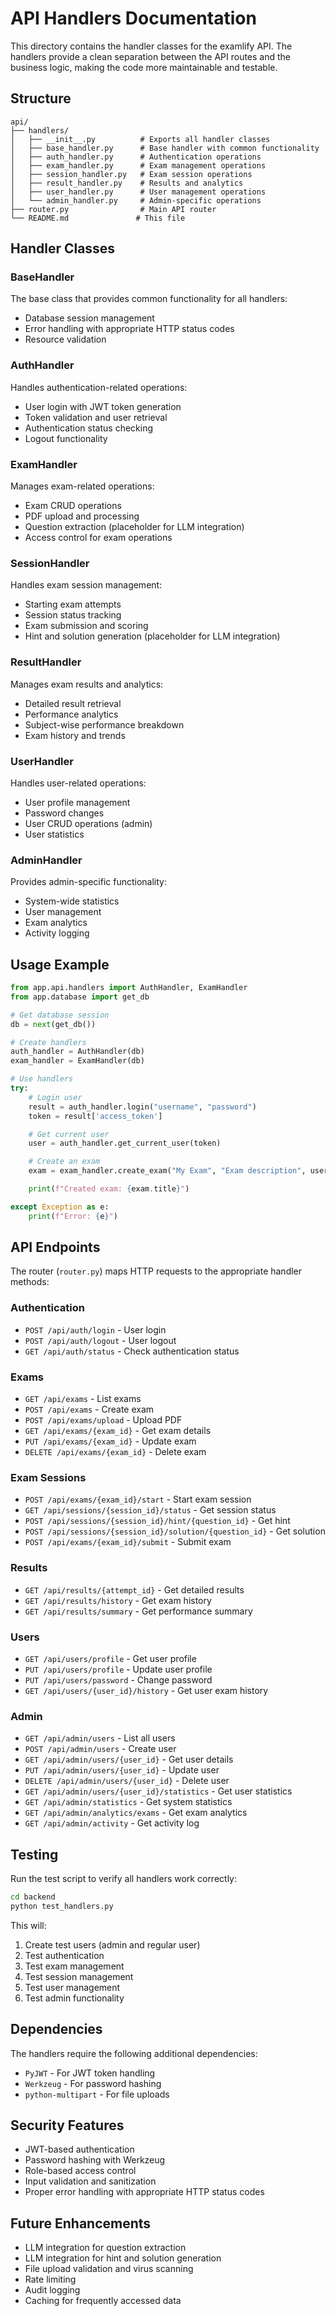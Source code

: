 # API Handlers Documentation

This directory contains the handler classes for the examlify API. The handlers provide a clean separation between the API routes and the business logic, making the code more maintainable and testable.

## Structure

```
api/
├── handlers/
│   ├── __init__.py          # Exports all handler classes
│   ├── base_handler.py      # Base handler with common functionality
│   ├── auth_handler.py      # Authentication operations
│   ├── exam_handler.py      # Exam management operations
│   ├── session_handler.py   # Exam session operations
│   ├── result_handler.py    # Results and analytics
│   ├── user_handler.py      # User management operations
│   └── admin_handler.py     # Admin-specific operations
├── router.py                # Main API router
└── README.md               # This file
```

## Handler Classes

### BaseHandler
The base class that provides common functionality for all handlers:
- Database session management
- Error handling with appropriate HTTP status codes
- Resource validation

### AuthHandler
Handles authentication-related operations:
- User login with JWT token generation
- Token validation and user retrieval
- Authentication status checking
- Logout functionality

### ExamHandler
Manages exam-related operations:
- Exam CRUD operations
- PDF upload and processing
- Question extraction (placeholder for LLM integration)
- Access control for exam operations

### SessionHandler
Handles exam session management:
- Starting exam attempts
- Session status tracking
- Exam submission and scoring
- Hint and solution generation (placeholder for LLM integration)

### ResultHandler
Manages exam results and analytics:
- Detailed result retrieval
- Performance analytics
- Subject-wise performance breakdown
- Exam history and trends

### UserHandler
Handles user-related operations:
- User profile management
- Password changes
- User CRUD operations (admin)
- User statistics

### AdminHandler
Provides admin-specific functionality:
- System-wide statistics
- User management
- Exam analytics
- Activity logging

## Usage Example

```python
from app.api.handlers import AuthHandler, ExamHandler
from app.database import get_db

# Get database session
db = next(get_db())

# Create handlers
auth_handler = AuthHandler(db)
exam_handler = ExamHandler(db)

# Use handlers
try:
    # Login user
    result = auth_handler.login("username", "password")
    token = result['access_token']

    # Get current user
    user = auth_handler.get_current_user(token)

    # Create an exam
    exam = exam_handler.create_exam("My Exam", "Exam description", user)

    print(f"Created exam: {exam.title}")

except Exception as e:
    print(f"Error: {e}")
```

## API Endpoints

The router (`router.py`) maps HTTP requests to the appropriate handler methods:

### Authentication
- `POST /api/auth/login` - User login
- `POST /api/auth/logout` - User logout
- `GET /api/auth/status` - Check authentication status

### Exams
- `GET /api/exams` - List exams
- `POST /api/exams` - Create exam
- `POST /api/exams/upload` - Upload PDF
- `GET /api/exams/{exam_id}` - Get exam details
- `PUT /api/exams/{exam_id}` - Update exam
- `DELETE /api/exams/{exam_id}` - Delete exam

### Exam Sessions
- `POST /api/exams/{exam_id}/start` - Start exam session
- `GET /api/sessions/{session_id}/status` - Get session status
- `POST /api/sessions/{session_id}/hint/{question_id}` - Get hint
- `POST /api/sessions/{session_id}/solution/{question_id}` - Get solution
- `POST /api/exams/{exam_id}/submit` - Submit exam

### Results
- `GET /api/results/{attempt_id}` - Get detailed results
- `GET /api/results/history` - Get exam history
- `GET /api/results/summary` - Get performance summary

### Users
- `GET /api/users/profile` - Get user profile
- `PUT /api/users/profile` - Update user profile
- `PUT /api/users/password` - Change password
- `GET /api/users/{user_id}/history` - Get user exam history

### Admin
- `GET /api/admin/users` - List all users
- `POST /api/admin/users` - Create user
- `GET /api/admin/users/{user_id}` - Get user details
- `PUT /api/admin/users/{user_id}` - Update user
- `DELETE /api/admin/users/{user_id}` - Delete user
- `GET /api/admin/users/{user_id}/statistics` - Get user statistics
- `GET /api/admin/statistics` - Get system statistics
- `GET /api/admin/analytics/exams` - Get exam analytics
- `GET /api/admin/activity` - Get activity log

## Testing

Run the test script to verify all handlers work correctly:

```bash
cd backend
python test_handlers.py
```

This will:
1. Create test users (admin and regular user)
2. Test authentication
3. Test exam management
4. Test session management
5. Test user management
6. Test admin functionality

## Dependencies

The handlers require the following additional dependencies:
- `PyJWT` - For JWT token handling
- `Werkzeug` - For password hashing
- `python-multipart` - For file uploads

## Security Features

- JWT-based authentication
- Password hashing with Werkzeug
- Role-based access control
- Input validation and sanitization
- Proper error handling with appropriate HTTP status codes

## Future Enhancements

- LLM integration for question extraction
- LLM integration for hint and solution generation
- File upload validation and virus scanning
- Rate limiting
- Audit logging
- Caching for frequently accessed data